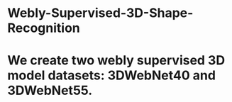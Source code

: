 # Webly-Supervised-3D-Shape-Recognition
# We create two webly supervised 3D model datasets: 3DWebNet40 and 3DWebNet55.
